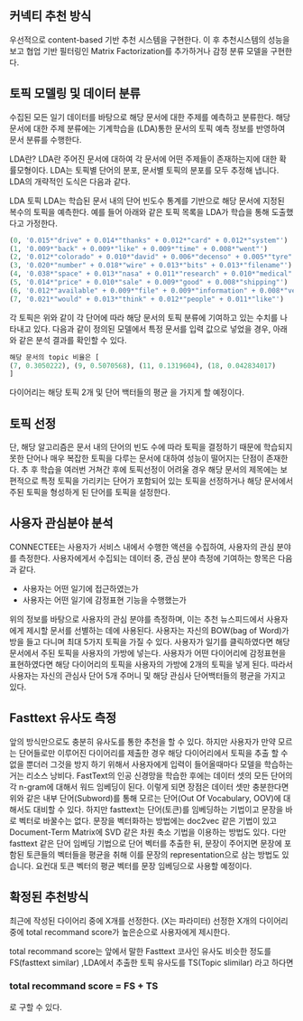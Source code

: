 ## 커넥티 추천 방식

우선적으로 content-based 기반 추천 시스템을 구현한다. 이 후 추천시스템의 성능을 보고 협업 기반 필터링인 Matrix Factorization를 추가하거나 감정 분류 모델을 구현한다.



## 토픽 모델링 및 데이터 분류

수집된 모든 일기 데이터를 바탕으로 해당 문서에 대한 주제를 예측하고 분류한다. 해당 문서에 대한 주제 분류에는 기계학습을 (LDA)통한 문서의 토픽 예측 정보를 반영하여 문서 분류를 수행한다.

LDA란?
LDA란 주어진 문서에 대하여 각 문서에 어떤 주제들이 존재하는지에 대한 확률모형이다. LDA는 토픽별 단어의 분포, 문서별 토픽의 분포를 모두 추정해 냅니다. LDA의 개략적인 도식은 다음과 같다.

LDA 토픽
LDA는 학습된 문서 내의 단어 빈도수 통계를 기반으로 해당 문서에 지정된 복수의 토픽을 예측한다. 예를 들어 아래와 같은 토픽 목록을 LDA가 학습을 통해 도출했다고 가정한다.

```python
(0, '0.015*"drive" + 0.014*"thanks" + 0.012*"card" + 0.012*"system"')
(1, '0.009*"back" + 0.009*"like" + 0.009*"time" + 0.008*"went"')
(2, '0.012*"colorado" + 0.010*"david" + 0.006*"decenso" + 0.005*"tyre"')
(3, '0.020*"number" + 0.018*"wire" + 0.013*"bits" + 0.013*"filename"')
(4, '0.038*"space" + 0.013*"nasa" + 0.011*"research" + 0.010*"medical"')
(5, '0.014*"price" + 0.010*"sale" + 0.009*"good" + 0.008*"shipping"')
(6, '0.012*"available" + 0.009*"file" + 0.009*"information" + 0.008*"version"')
(7, '0.021*"would" + 0.013*"think" + 0.012*"people" + 0.011*"like"')

```

각 토픽은 위와 같이 각 단어에 따라 해당 문서의 토픽 분류에 기여하고 있는 수치를 나타내고 있다. 다음과 같이 정의된 모델에서 특정 문서를 입력 값으로 넣었을 경우, 아래와 같은 분석 결과를 확인할 수 있다.

```python
해당 문서의 topic 비율은 [
(7, 0.3050222), (9, 0.5070568), (11, 0.1319604), (18, 0.042834017)
]
```

다이어리는 해당 토픽 2개 및  단어 백터들의 평균 을 가지게 할 예정이다.

## 토픽 선정

단, 해당 알고리즘은 문서 내의 단어의 빈도 수에 따라 토픽을 결정하기 때문에 학습되지 못한 단어나 매우 복잡한 토픽을 다루는 문서에 대하여 성능이 떨어지는 단점이 존재한다. 추 후 학습을 여러번 거쳐간 후에 토픽선정이 어려울 경우 해당 문서의 제목에는 보편적으로 특정 토픽을 가리키는 단어가 포함되어 있는 토픽을 선정하거나 해당 문서에서 주된 토픽을 형성하게 된 단어를 토픽을 설정한다.

## 사용자 관심분야 분석

CONNECTEE는 사용자가 서비스 내에서 수행한 액션을 수집하여, 사용자의 관심 분야를 측정한다. 사용자에게서 수집되는 데이터 중, 관심 분야 측정에 기여하는 항목은 다음과 같다.

- 사용자는 어떤 일기에 접근하였는가
- 사용자는 어떤 일기에 감정표현 기능을 수행했는가

위의 정보를 바탕으로 사용자의 관심 분야를 측정하며, 이는 추천 뉴스피드에서 사용자에게 제시할 문서를 선별하는 데에 사용된다.
사용자는 자신의 BOW(bag of Word)가방을 들고 다니며 최대 5가지 토픽을 가질 수 있다. 사용자가 일기를 클릭하였다면 해당 문서에서 주된 토픽을 사용자의 가방에 넣는다.
사용자가 어떤 다이어리에 감정표현을 표현하였다면 해당 다이어리의 토픽을 사용자의 가방에 2개의 토픽을 넣게 된다.
따라서 사용자는 자신의 관심사 단어 5개 주머니 및 해당 관심사 단어백터들의 평균을 가지고 있다. 



## Fasttext 유사도 측정

앞의 방식만으로도 충분히 유사도를 통한 추천을 할 수 있다. 하지만 사용자가 만약 모르는 단어들로만 이루어진 다이어리를 제출한 경우 해당 다이어리에서 토픽을 추출 할 수 없을 뿐더러 그것을 방지 하기 위해서 사용자에게 입력이 들어올때마다 모델을 학습하는 거는 리소스 낭비다.
FastText의 인공 신경망을 학습한 후에는 데이터 셋의 모든 단어의 각 n-gram에 대해서 워드 임베딩이 된다. 이렇게 되면 장점은 데이터 셋만 충분한다면 위와 같은 내부 단어(Subword)를 통해 모르는 단어(Out Of Vocabulary, OOV)에 대해서도 대비할 수 있다.
하지만  fasttext는 단어(토큰)를 임베딩하는 기법이고 문장을 바로 벡터로 바꿀수는 없다. 문장을 벡터화하는 방법에는 doc2vec 같은 기법이 있고 Document-Term Matrix에 SVD 같은 차원 축소 기법을 이용하는 방법도 있다. 다만 fasttext 같은 단어 임베딩 기법으로 단어 벡터를 추출한 뒤, 문장이 주어지면 문장에 포함된 토큰들의 벡터들을 평균을 취해 이를 문장의 representation으로 삼는 방법도 있습니다. 요컨대 토큰 벡터의 평균 벡터를 문장 임베딩으로 사용할 예정이다.

## 확정된 추천방식

최근에 작성된 다이어리 중에 X개를 선정한다. (X는 파라미터)
선정한 X개의 다이어리중에 total recommand score가 높은순으로 사용자에게 제시한다.

total recommand score는 앞에서 말한 Fasttext 코사인 유사도 비슷한 정도를 FS(fasttext similar) ,LDA에서 추출한 토픽 유사도를 TS(Topic slimilar) 라고 하다면

### total recommand score = FS + TS

로 구할 수 있다.



